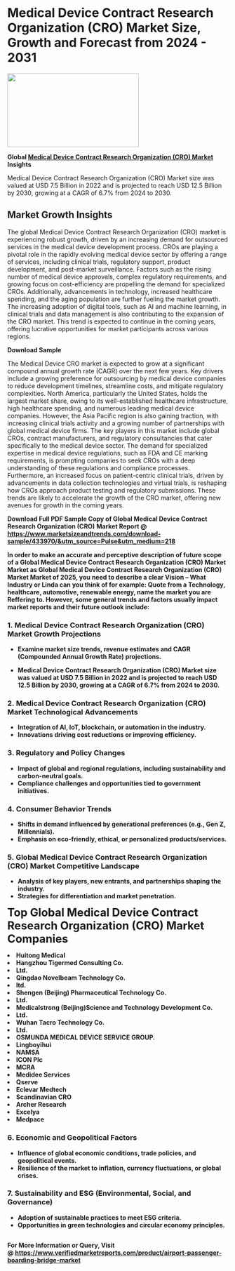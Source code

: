 <H1>Medical Device Contract Research Organization (CRO) Market Size, Growth and Forecast from 2024 - 2031</H1><img class="aligncenter size-medium wp-image-584254" src="https://thirdeyenews.in/wp-content/uploads/2024/09/Global-Market-Research-300x168.jpeg" alt="" width="300" height="168" /><p><strong>Global&nbsp;<a href="https://www.marketsizeandtrends.com/download-sample/433970/&amp;utm_source=Pulse&amp;utm_medium=218">Medical Device Contract Research Organization (CRO) Market</a> Insights</strong></p><p>Medical Device Contract Research Organization (CRO) Market size was valued at USD 7.5 Billion in 2022 and is projected to reach USD 12.5 Billion by 2030, growing at a CAGR of 6.7% from 2024 to 2030.</p><p><h2>Market Growth Insights</h2> <p>The global Medical Device Contract Research Organization (CRO) market is experiencing robust growth, driven by an increasing demand for outsourced services in the medical device development process. CROs are playing a pivotal role in the rapidly evolving medical device sector by offering a range of services, including clinical trials, regulatory support, product development, and post-market surveillance. Factors such as the rising number of medical device approvals, complex regulatory requirements, and growing focus on cost-efficiency are propelling the demand for specialized CROs. Additionally, advancements in technology, increased healthcare spending, and the aging population are further fueling the market growth. The increasing adoption of digital tools, such as AI and machine learning, in clinical trials and data management is also contributing to the expansion of the CRO market. This trend is expected to continue in the coming years, offering lucrative opportunities for market participants across various regions.</p> <p><strong>Download Sample</strong></p> <p>The Medical Device CRO market is expected to grow at a significant compound annual growth rate (CAGR) over the next few years. Key drivers include a growing preference for outsourcing by medical device companies to reduce development timelines, streamline costs, and mitigate regulatory complexities. North America, particularly the United States, holds the largest market share, owing to its well-established healthcare infrastructure, high healthcare spending, and numerous leading medical device companies. However, the Asia Pacific region is also gaining traction, with increasing clinical trials activity and a growing number of partnerships with global medical device firms. The key players in this market include global CROs, contract manufacturers, and regulatory consultancies that cater specifically to the medical device sector. The demand for specialized expertise in medical device regulations, such as FDA and CE marking requirements, is prompting companies to seek CROs with a deep understanding of these regulations and compliance processes. Furthermore, an increased focus on patient-centric clinical trials, driven by advancements in data collection technologies and virtual trials, is reshaping how CROs approach product testing and regulatory submissions. These trends are likely to accelerate the growth of the CRO market, offering new avenues for growth in the coming years. <p><strong></p><p><span class=""><strong>Download Full PDF Sample Copy of Global Medical Device Contract Research Organization (CRO) Market Report</strong> @ <a href="https://www.marketsizeandtrends.com/download-sample/433970/&amp;utm_source=Pulse&amp;utm_medium=218" target="_blank">https://www.marketsizeandtrends.com/download-sample/433970/&amp;utm_source=Pulse&amp;utm_medium=218</a></span></p><p>In order to make an accurate and perceptive description of future scope of a Global&nbsp;Medical Device Contract Research Organization (CRO) Market Market as Global&nbsp;Medical Device Contract Research Organization (CRO) Market Market of 2025, you need to describe a clear Vision &ndash; What Industry or Linda can you think of for example: Quote from a Technology, healthcare, automotive, renewable energy, name the market you are Reffering to. However, some general trends and factors usually impact market reports and their future outlook include:</p><h3>1.&nbsp;<strong>Medical Device Contract Research Organization (CRO) Market Growth Projections</strong></h3><ul><li>Examine market size trends, revenue estimates and CAGR (Compounded Annual Growth Rate) projections.</li><li><p>Medical Device Contract Research Organization (CRO) Market size was valued at USD 7.5 Billion in 2022 and is projected to reach USD 12.5 Billion by 2030, growing at a CAGR of 6.7% from 2024 to 2030.</p></li></ul><h3>2.&nbsp;<strong>Medical Device Contract Research Organization (CRO) Market Technological Advancements</strong></h3><ul><li>Integration of AI, IoT, blockchain, or automation in the industry.</li><li>Innovations driving cost reductions or improving efficiency.</li></ul><h3>3.&nbsp;<strong>Regulatory and Policy Changes</strong></h3><ul><li>Impact of global and regional regulations, including sustainability and carbon-neutral goals.</li><li>Compliance challenges and opportunities tied to government initiatives.</li></ul><h3>4.&nbsp;<strong>Consumer Behavior Trends</strong></h3><ul><li>Shifts in demand influenced by generational preferences (e.g., Gen Z, Millennials).</li><li>Emphasis on eco-friendly, ethical, or personalized products/services.</li></ul><h3>5.&nbsp;<strong>Global Medical Device Contract Research Organization (CRO) Market Competitive Landscape</strong></h3><ul><li>Analysis of key players, new entrants, and partnerships shaping the industry.</li><li>Strategies for differentiation and market penetration.</li></ul><p data-pm-slice="1 1 []"><span style="color: inherit; font-family: inherit; font-size: 25px;">Top Global Medical Device Contract Research Organization (CRO) Market Companies</span></p><div class="" data-test-id=""><p><li>Huitong Medical</li><li> Hangzhou Tigermed Consulting Co.</li><li>Ltd.</li><li> Qingdao Novelbeam Technology Co.</li><li>ltd.</li><li> Shengen (Beijing) Pharmaceutical Technology Co.</li><li> Ltd.</li><li> Medicalstrong (Beijing)Science and Technology Development Co.</li><li> Ltd.</li><li> Wuhan Tacro Technology Co.</li><li>Ltd.</li><li> OSMUNDA MEDICAL DEVICE SERVICE GROUP.</li><li> Lingboyihui</li><li> NAMSA</li><li> ICON Plc</li><li> MCRA</li><li> Medidee Services</li><li> Qserve</li><li> Eclevar Medtech</li><li> Scandinavian CRO</li><li> Archer Research</li><li> Excelya</li><li> Medpace</li></p></div><h3>6.&nbsp;<strong>Economic and Geopolitical Factors</strong></h3><ul><li>Influence of global economic conditions, trade policies, and geopolitical events.</li><li>Resilience of the market to inflation, currency fluctuations, or global crises.</li></ul><h3>7.&nbsp;<strong>Sustainability and ESG (Environmental, Social, and Governance)</strong></h3><ul><li>Adoption of sustainable practices to meet ESG criteria.</li><li>Opportunities in green technologies and circular economy principles.</li></ul><h2><strong style="font-size: 14px;">For More Information or Query, Visit @&nbsp;</strong><a style="background-color: #ffffff; font-size: 14px;" href="https://www.marketsizeandtrends.com/report/medical-device-contract-research-organization-cro-market/" target="_blank">https://www.verifiedmarketreports.com/product/airport-passenger-boarding-bridge-market</a></h2>
